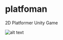 # platfoman
2D Platformer Unity Game

![alt text](https://github.com/KarowM/laser-defender/blob/master/PlatfoMan.png)
